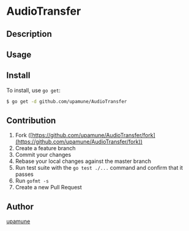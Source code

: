 # AudioTransfer



## Description

## Usage

## Install

To install, use `go get`:

```bash
$ go get -d github.com/upamune/AudioTransfer
```

## Contribution

1. Fork ([https://github.com/upamune/AudioTransfer/fork](https://github.com/upamune/AudioTransfer/fork))
1. Create a feature branch
1. Commit your changes
1. Rebase your local changes against the master branch
1. Run test suite with the `go test ./...` command and confirm that it passes
1. Run `gofmt -s`
1. Create a new Pull Request

## Author

[upamune](https://github.com/upamune)
